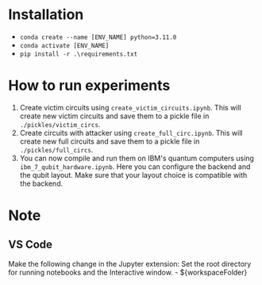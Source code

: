 # Installation
- `conda create --name [ENV_NAME] python=3.11.0`
- `conda activate [ENV_NAME]`
- `pip install -r .\requirements.txt`

# How to run experiments
1. Create victim circuits using `create_victim_circuits.ipynb`. This will create new victim circuits and save them to a pickle file in `./pickles/victim_circs`.
2. Create circuits with attacker using `create_full_circ.ipynb`. This will create new full circuits and save them to a pickle file in `./pickles/full_circs`.
3. You can now compile and run them on IBM's quantum computers using `ibm_7_qubit_hardware.ipynb`. Here you can configure the backend and the qubit layout. Make sure that your layout choice is compatible with the backend.

# Note
## VS Code
Make the following change in the Jupyter extension:
Set the root directory for running notebooks and the Interactive window. - ${workspaceFolder}
